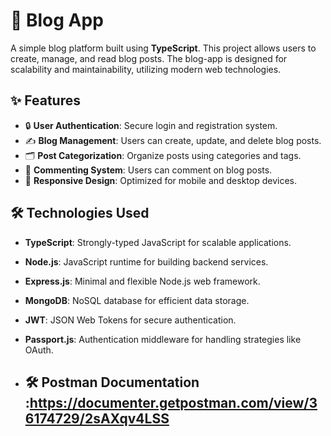 # 📘 Blog App

A simple blog platform built using **TypeScript**. This project allows users to create, manage, and read blog posts. The blog-app is designed for scalability and maintainability, utilizing modern web technologies.

## ✨ Features

- 🔒 **User Authentication**: Secure login and registration system.
- ✍️ **Blog Management**: Users can create, update, and delete blog posts.
- 🗂️ **Post Categorization**: Organize posts using categories and tags.
- 💬 **Commenting System**: Users can comment on blog posts.
- 📱 **Responsive Design**: Optimized for mobile and desktop devices.

## 🛠️ Technologies Used

- **TypeScript**: Strongly-typed JavaScript for scalable applications.
- **Node.js**: JavaScript runtime for building backend services.
- **Express.js**: Minimal and flexible Node.js web framework.
- **MongoDB**: NoSQL database for efficient data storage.
- **JWT**: JSON Web Tokens for secure authentication.
- **Passport.js**: Authentication middleware for handling strategies like OAuth.

- ## 🛠️ Postman Documentation :https://documenter.getpostman.com/view/36174729/2sAXqv4LSS

